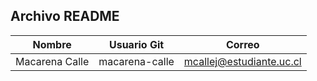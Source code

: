 ﻿

## Archivo README


| Nombre | Usuario Git | Correo |
|-----------|---------------|----------|
| Macarena Calle| macarena-calle| mcallej@estudiante.uc.cl

